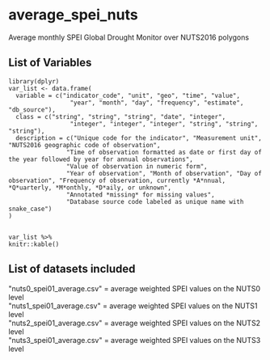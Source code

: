 # average_spei_nuts
Average monthly SPEI Global Drought Monitor over NUTS2016 polygons

## List of Variables

```{r var-list, echo=FALSE}
library(dplyr)
var_list <- data.frame(
  variable = c("indicator_code", "unit", "geo", "time", "value",
				 "year", "month", "day", "frequency", "estimate", "db_source"),
  class = c("string", "string", "string", "date", "integer",
				 "integer", "integer", "integer", "string", "string", "string"),
  description = c("Unique code for the indicator", "Measurement unit", "NUTS2016 geographic code of observation",
                "Time of observation formatted as date or first day of the year followed by year for annual observations",
                "Value of observation in numeric form",
				"Year of observation", "Month of observation", "Day of observation", "Frequency of observation, currently *A*nnual, *Q*uarterly, *M*onthly, *D*aily, or unknown",
                "Annotated *missing* for missing values",
                "Database source code labeled as unique name with snake_case")
)


var_list %>%
knitr::kable()

```
## List of datasets included
"nuts0_spei01_average.csv" = average weighted SPEI values on the NUTS0 level <br />
"nuts1_spei01_average.csv" = average weighted SPEI values on the NUTS1 level <br />
"nuts2_spei01_average.csv" = average weighted SPEI values on the NUTS2 level <br />
"nuts3_spei01_average.csv" = average weighted SPEI values on the NUTS3 level
